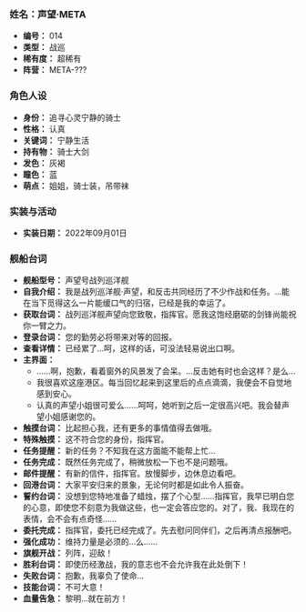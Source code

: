 ### 姓名：声望·META
* **编号：** 014
* **类型：** 战巡
* **稀有度：** 超稀有
* **阵营：** META-???


### 角色人设
* **身份：** 追寻心灵宁静的骑士
* **性格：** 认真
* **关键词：** 宁静生活
* **持有物：** 骑士大剑
* **发色：** 灰褐
* **瞳色：** 蓝
* **萌点：** 姐姐，骑士装，吊带袜


### 实装与活动
* **实装日期：** 2022年09月01日


### 舰船台词
* **舰船型号：** 声望号战列巡洋舰
* **自我介绍：** 我是战列巡洋舰·声望，和反击共同经历了不少作战和任务。…能在当下觅得这么一片能缓口气的归宿，已经是我的幸运了。
* **获取台词：** 战列巡洋舰声望向您致敬，指挥官。愿我这饱经磨砺的剑锋尚能祝你一臂之力。
* **登录台词：** 您的勤劳必将带来对等的回报。
* **查看详情：** 已经累了…呵，这样的话，可没法轻易说出口啊。
* **主界面：**
  * ……啊，抱歉，看着窗外的风景发了会呆。…反击她有时也会这样？是么…
  * 我很喜欢这座港区。每当回忆起来到这里后的点点滴滴，我便会不自觉地感到安心。
  * 认真的声望小姐很可爱么……呵呵，她听到之后一定很高兴吧。我会替声望小姐感谢您的。
* **触摸台词：** 比起担心我，还有更多的事情值得去做哦。
* **特殊触摸：** 这不符合您的身份，指挥官。
* **任务提醒：** 新的任务？不知我在这方面能不能帮上忙…
* **任务完成：** 既然任务完成了，稍微放松一下也不是问题哦。
* **邮件提醒：** 有新的信件，指挥官。放慢脚步，边休息边看吧。
* **回港台词：** 大家平安归来的景象，无论何时都是如此令人振奋。
* **誓约台词：** 没想到您特地准备了蜡烛，摆了个心型……指挥官，我早已明白您的心意，即使您不刻意为我做这些，也一定会答应您的。对了，我、我现在的表情，会不会有点奇怪……
* **委托完成：** 指挥官，委托已经完成了。先去慰问同伴们，之后再清点报酬吧。
* **强化成功：** 维持力量是必须的…么……
* **旗舰开战：** 列阵，迎敌！
* **胜利台词：** 即使历经激战，我的意志也不会允许我在此处倒下！
* **失败台词：** 抱歉，我辜负了使命…
* **技能台词：** 不可大意！
* **血量告急：** 黎明…就在前方！
